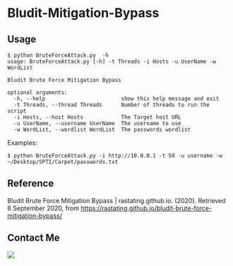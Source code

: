 # Bludit-Mitigation-Bypass
## Usage
```
$ python BruteForceAttack.py  -h
usage: BruteForceAttack.py [-h] -t Threads -i Hosts -u UserName -w WordList

Bludit Brute Force Mitigation Bypass

optional arguments:
  -h, --help                        show this help message and exit
  -t Threads, --thread Threads      Number of threads to run the script
  -i Hosts, --host Hosts            The Target host URL
  -u UserName, --username UserName  The username to use
  -w WordList, --wordlist WordList  The passwords wordlist
```
Examples:
```
$ python BruteForceAttack.py -i http://10.0.0.1 -t 50 -u username -w ~/Desktop/SPTI/Carpet/passwords.txt
```
## Reference
Bludit Brute Force Mitigation Bypass | rastating.github.io. (2020). Retrieved 6 September 2020, from https://rastating.github.io/bludit-brute-force-mitigation-bypass/

## Contact Me
![](http://www.hackthebox.eu/badge/image/355058)
